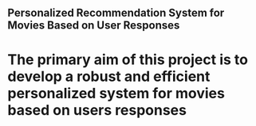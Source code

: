 ## Personalized Recommendation System for Movies Based on User Responses

# The primary aim of this project is to develop a robust and efficient personalized system for movies based on users responses
